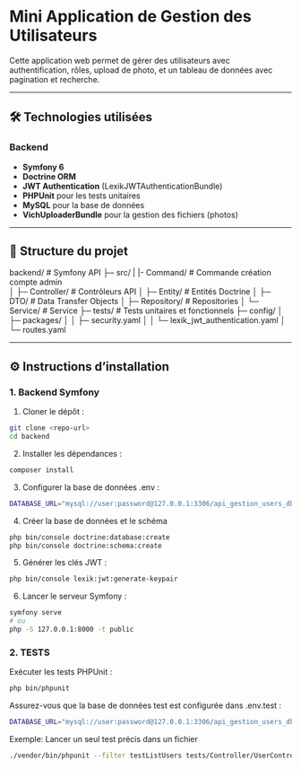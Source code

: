 # Mini Application de Gestion des Utilisateurs

Cette application web permet de gérer des utilisateurs avec authentification, rôles, upload de photo, et un tableau de données avec pagination et recherche.

---

## 🛠 Technologies utilisées

### Backend
- **Symfony 6**
- **Doctrine ORM**
- **JWT Authentication** (LexikJWTAuthenticationBundle)
- **PHPUnit** pour les tests unitaires
- **MySQL** pour la base de données
- **VichUploaderBundle** pour la gestion des fichiers (photos)

---

## 📂 Structure du projet

backend/ # Symfony API
├─ src/
| |- Command/ # Commande création compte admin    
│ ├─ Controller/ # Contrôleurs API
│ ├─ Entity/ # Entités Doctrine
│ ├─ DTO/ # Data Transfer Objects
│ ├─ Repository/ # Repositories
│ └─ Service/ # Service
├─ tests/ # Tests unitaires et fonctionnels
├─ config/
│ ├─ packages/
│ │ ├─ security.yaml
│ │ └─ lexik_jwt_authentication.yaml
│ └─ routes.yaml


---

## ⚙️ Instructions d’installation

### 1. Backend Symfony

1. Cloner le dépôt :

```bash
git clone <repo-url>
cd backend 
```

2. Installer les dépendances :

```bash
composer install
```

3. Configurer la base de données .env :

```bash
DATABASE_URL="mysql://user:password@127.0.0.1:3306/api_gestion_users_db"
```

4. Créer la base de données et le schéma

```bash
php bin/console doctrine:database:create
php bin/console doctrine:schema:create
```

5. Générer les clés JWT :

```bash
php bin/console lexik:jwt:generate-keypair
``` 

6. Lancer le serveur Symfony :
```bash
symfony serve
# ou
php -S 127.0.0.1:8000 -t public
``` 

### 2. TESTS

Exécuter les tests PHPUnit :

```bash
php bin/phpunit
```

Assurez-vous que la base de données test est configurée dans .env.test :

```bash
DATABASE_URL="mysql://user:password@127.0.0.1:3306/api_gestion_users_db_test"
```
Exemple: Lancer un seul test précis dans un fichier
```bash
./vendor/bin/phpunit --filter testListUsers tests/Controller/UserControllerTest.php
```
